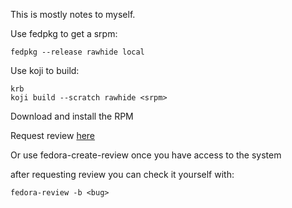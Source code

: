 This is mostly notes to myself.

Use fedpkg to get a srpm:

```shell
fedpkg --release rawhide local
```

Use koji to build:

```shell
krb
koji build --scratch rawhide <srpm>
```

Download and install the RPM

Request review [here](https://bugzilla.redhat.com/bugzilla/enter_bug.cgi?product=Fedora&format=fedora-review)

Or use fedora-create-review once you have access to the system

after requesting review you can check it yourself with:

```shell
fedora-review -b <bug>
```
